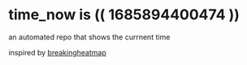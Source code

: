 # time_now is (( 1685894400474 ))

an automated repo that shows the currnent time

inspired by [breakingheatmap](https://github.com/breakingheatmap/breakingheatmap)